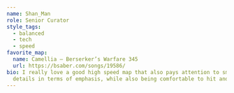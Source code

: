 ```yaml
---
name: Shan_Man
role: Senior Curator
style_tags:
  - balanced
  - tech
  - speed
favorite_map:
  name: Camellia – Berserker’s Warfare 345
  url: https://bsaber.com/songs/19586/
bio: I really love a good high speed map that also pays attention to small
  details in terms of emphasis, while also being comfortable to hit and acc.
---
```

